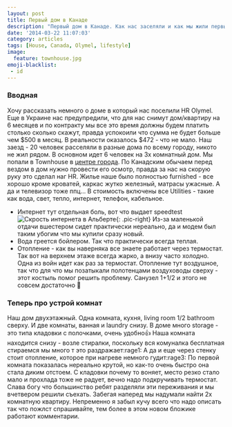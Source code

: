 ```yaml
---
layout: post
title: Первый дом в Канаде
description: "Первый дом в Канаде. Как нас заселяли и как мы жили первые 5 месяцев."
date: '2014-03-22 11:07:03'
category: articles
tags: [House, Canada, Olymel, lifestyle]
image:
  feature: townhouse.jpg
emoji-blacklist:
 - id
---
```


### Вводная

Хочу рассказать немного о доме в который нас поселили HR Olymel. Еще в Украине нас предупредили, что для нас снимут дом/квартиру на 6 месяцев и по контракту мы все это время должны будем платить столько сколько скажут, правда успокоили что сумма не будет больше чем $500 в месяц. В реальности оказалось $472  - что не мало.
Наш заезд - 20 человек расселяли в разные дома по всему городу, никото не жил рядом. В основном идет 6 человек на 3х комнатный дом. Мы попали в Townhouse в [центре города](https://goo.gl/maps/R6VtJ). По Канадским обычаем перед вездом в дом нужно провести его осмотр, правда за нас на скорую руку это сделал наг HR. Жилье наше было полностью furnished - все хорошо кроме кроватей, каркас жутко железный, матрасы ужасные. А да и телевизор тоже ппц… В стоимость включены все Utilities - такие как вода, свет, тепло, интернет, телефон, кабельное. 
- Интернет тут отдельная боль, вот что выдает speedtest![Скрость интернета в Альберте](http://www.speedtest.net/result/3388559802.png){: .pic-right} Из-за маленькой отдачи вшестером сидет практически нереально, да и модем был таким убогим что мы купили сразу новый.
- Вода греется бойлером. Так что практически всегда теплая.
- Отопление - как вы наверняка все знаете работает через термостат. Так вот на верхнем этаже всегда жарко, а внизу часто холодно. Одна из войн идет как раз за термостат. Отопление тут воздушное, так что для что мы позатыкали полотенцами воздуховоды сверху  - этот костыль помог решить проблему.
Санузел 1+1/2 и этого не совсем достаточно :grimacing:

### Теперь про устрой комнат

Наш дом двухэтажный. Одна комната, кухня, living room 1/2 bathroom сверху. И две комнаты, ванная и laundry снизу. В доме много storage - это типа кладовки с полочками, очень удобно:+1: Наша комната находится снизу - возле стиралки, поскольку вся комуналка бесплатная стираемся мы много т это раздражает:rage1: А да и еще через стенку стоит отопление, которое при нагреве немного гудит:rage3:
По первой комната показалась нереально крутой, но как-то очень быстро она стала диким отстоем. С кладовки почему то воняет, место резко стало мало и прохлада тоже не радует, вечно надо подкручивать термостат.
Слава богу что большинство ребят разделяли эти переживания и мы вчетвером решили съехать.  Забегая наперед мы надумали найти 2х комнатную квартиру. 
Непременно я забыл кучу всего что надо описать так что пожлст спрашивайте, тем более в этом новом бложике работают комментарии.